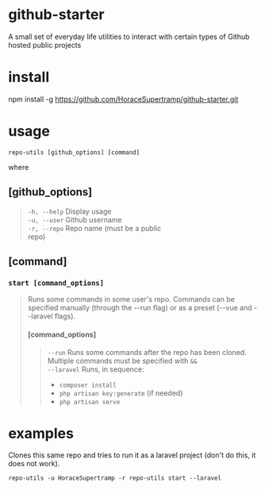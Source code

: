 # github-starter

A small set of everyday life utilities to interact with certain types of Github hosted public projects

# install

npm install -g https://github.com/HoraceSupertramp/github-starter.git

# usage

```repo-utils [github_options] [command]```

where

## [github_options]

> ```-h, --help``` Display usage<br>
```-u, --user``` Github username<br>
```-r, --repo``` Repo name (must be a public<br>repo)

## [command]

### ```start [command_options]```

>Runs some commands in some user's repo. Commands can be specified manually (through the --run flag) or as a preset (--vue and --laravel flags).
>
>#### [command_options]
>
>>```--run``` Runs some commands after the repo has been cloned. Multiple commands must be specified with ```&&```<br>
>>```--laravel``` Runs, in sequence:<br>
>> - ```composer install```
>> - ```php artisan key:generate``` (if needed)
>> - ```php artisan serve```

# examples

Clones this same repo and tries to run it as a laravel project (don't do this, it does not work).

```repo-utils -u HoraceSupertramp -r repo-utils start --laravel```

